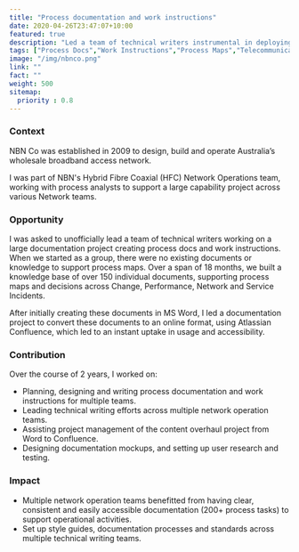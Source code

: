 ```yaml
---
title: "Process documentation and work instructions"
date: 2020-04-26T23:47:07+10:00
featured: true
description: "Led a team of technical writers instrumental in deploying technical documentation to over 5 operational teams, and across 150+ users."
tags: ["Process Docs","Work Instructions","Process Maps","Telecommunications"]
image: "/img/nbnco.png"
link: ""
fact: ""
weight: 500
sitemap:
  priority : 0.8
---
```


### Context

NBN Co was established in 2009 to design, build and operate Australia’s wholesale broadband access network.

I was part of NBN's Hybrid Fibre Coaxial (HFC) Network Operations team, working with process analysts to support a large capability project across various Network teams.

### Opportunity
I was asked to unofficially lead a team of technical writers working on a large documentation project creating process docs and work instructions.
When we started as a group, there were no existing documents or knowledge to support process maps. Over a span of 18 months, we built a knowledge base of over 150 individual documents, supporting process maps and decisions across Change, Performance, Network and Service Incidents.

After initially creating these documents in MS Word, I led a documentation project to convert these documents to an online format, using Atlassian Confluence, which led to an instant uptake in usage and accessibility.

### Contribution

Over the course of 2 years, I worked on:

- Planning, designing and writing process documentation and work instructions for multiple teams.
- Leading technical writing efforts across multiple network operation teams.
- Assisting project management of the content overhaul project from Word to Confluence.
- Designing documentation mockups, and setting up user research and testing.

### Impact

- Multiple network operation teams benefitted from having clear, consistent and easily accessible documentation (200+ process tasks) to support operational activities.
- Set up style guides, documentation processes and standards across multiple technical writing teams.
